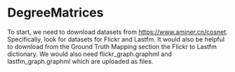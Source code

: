 # DegreeMatrices

To start, we need to download datasets from https://www.aminer.cn/cosnet. Specifically, look for datasets for Flickr and Lastfm. It would also be helpful to download from the Ground Truth Mapping section the Flickr to Lastfm dictionary. We would also need flickr_graph.graphml and lastfm_graph.graphml which are uploaded as files.
